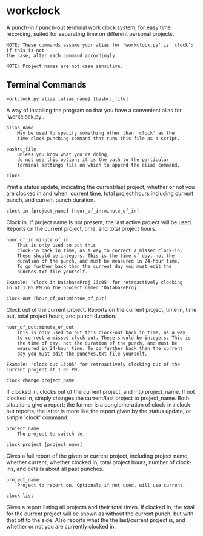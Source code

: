 # workclock
A punch-in / punch-out terminal work clock system, for easy time recording, suited for separating time on different personal projects.

    NOTE: These commands assume your alias for 'workclock.py' is 'clock'; if this is not
    the case, alter each command accordingly.

    NOTE: Project names are not case sensitive.

## Terminal Commands

`workclock.py alias [alias_name] [bashrc_file]`

  A way of installing the program so that you have a convenient
  alias for 'workclock.py'.

    alias_name
        May be used to specify something other than 'clock' as the
        time clock punching command that runs this file as a script.

    bashrc_file
        Unless you know what you're doing,
        do not use this option; it is the path to the particular
        terminal settings file on which to append the alias command.

`clock`

  Print a status update, indicating the current/last project, whether
  or not you are clocked in and when, current time, total project
  hours including current punch, and current punch duration.

`clock in [project_name] [hour_of_in:minute_of_in]`

  Clock in. If project name is not present, the last active project
  will be used. Reports on the current project, time, and total
  project hours.
    
    hour_of_in:minute_of_in
        This is only used to put this
        clock-in back in time, as a way to correct a missed clock-in.
        These should be integers. This is the time of day, not the
        duration of the punch, and must be measured in 24-hour time.
        To go further back than the current day you must edit the
        punches.txt file yourself.

    Example: 'clock in DatabaseProj 13:05' for retroactively clocking
    in at 1:05 PM on the project named 'DatabaseProj'.

`clock out [hour_of_out:mintue_of_out]`

  Clock out of the current project. Reports on the current project,
  time in, time out, total project hours, and punch duration.
    
    hour_of_out:minute_of_out
        This is only used to put this clock-out back in time, as a way
        to correct a missed clock-out. These should be integers. This is
        the time of day, not the duration of the punch, and must be
        measured in 24-hour time. To go further back than the current
        day you must edit the punches.txt file yourself.

    Example: 'clock out 13:05' for retroactively clocking out of the
    current project at 1:05 PM.

`clock change project_name`

  If clocked in, clocks out of the current project, and into
  project_name. If not clocked in, simply changes the current/last
  project to project_name. Both situations give a report; the former is
  a conglomeration of clock-in / clock-out reports, the latter is more
  like the report given by the status update, or simple 'clock' command.
    
    project_name
        The project to switch to.
        
`clock project [project_name]`

  Gives a full report of the given or current project, including project
  name, whether current, whether clocked in, total project hours, number
  of clock-ins, and details about all past punches.

    project_name
        Project to report on. Optional; if not used, will use current.

`clock list`

  Gives a report listing all projects and their total times. If clocked
  in, the total for the current project will be shown as without the
  current punch, but with that off to the side. Also reports what the
  the last/current project is, and whether or not you are currently
  clocked in.
